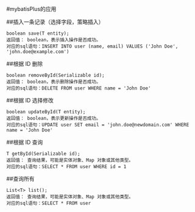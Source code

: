 #mybatisPlus的应用

##插入一条记录（选择字段，策略插入）
```
boolean save(T entity);
返回值： boolean，表示插入操作是否成功。
对应的sql语句：INSERT INTO user (name, email) VALUES ('John Doe', 'john.doe@example.com')
```

##根据 ID 删除
```
boolean removeById(Serializable id);
返回值： boolean，表示删除操作是否成功。
对应的sql语句：DELETE FROM user WHERE name = 'John Doe'
```

##根据 ID 选择修改
```
boolean updateById(T entity);
返回值： boolean，表示更新操作是否成功。
对应的sql语句：UPDATE user SET email = 'john.doe@newdomain.com' WHERE name = 'John Doe'
```

##根据 ID 查询
```
T getById(Serializable id);
返回值： 查询结果，可能是实体对象、Map 对象或其他类型。
对应的sql语句：SELECT * FROM user WHERE id = 1
```

##查询所有
```
List<T> list();
返回值： 查询结果，可能是实体对象、Map 对象或其他类型。
对应的sql语句：SELECT * FROM user
```